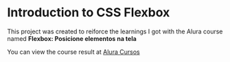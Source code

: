 # Introduction to CSS Flexbox

This project was created to reiforce the learnings I got with the Alura course named **Flexbox: Posicione elementos na tela**

You can view the course result at [Alura Cursos](https://theawesomestorm.github.io/Introduction-to-CSS-Flexbox/)
